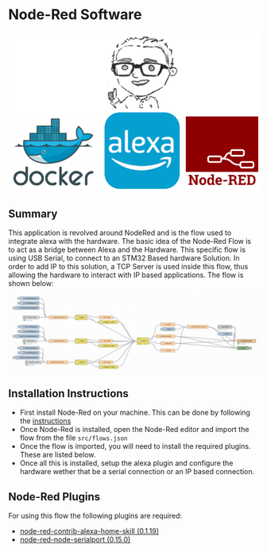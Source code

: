 # Node-Red Software

![Languages and Tools](docs/Languages_And_Tools.png)

## Summary

This application is revolved around NodeRed and is the flow used to integrate alexa with the hardware. The basic idea of the Node-Red Flow is to act as a bridge between Alexa and the Hardware. This specific flow is using USB Serial, to connect to an STM32 Based hardware Solution. In order to add IP to this solution, a TCP Server is used inside this flow, thus allowing the hardware to interact with IP based applications. The flow is shown below:

![Node Red Flow](docs/Node_Red_Flow.png)

## Installation Instructions

- First install Node-Red on your machine. This can be done by following the [instructions](https://nodered.org/docs/getting-started/local)
- Once Node-Red is installed, open the Node-Red editor and import the flow from the file `src/flows.json`
- Once the flow is imported, you will need to install the required plugins. These are listed below.
- Once all this is installed, setup the alexa plugin and configure the hardware wether that be a serial connection or an IP based connection.

## Node-Red Plugins

For using this flow the following plugins are required:

- [node-red-contrib-alexa-home-skill (0.1.19)](https://flows.nodered.org/node/node-red-contrib-alexa-home-skill)
- [node-red-node-serialport (0.15.0)](https://flows.nodered.org/node/node-red-node-serialport)

